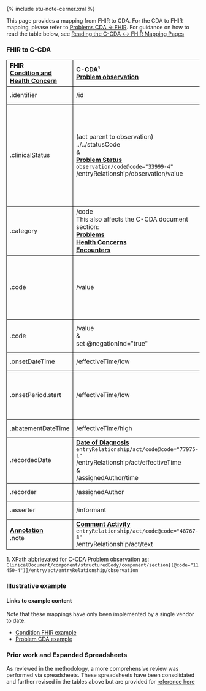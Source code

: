 <style>
td, th {
   border: 1px solid black!important;
}
</style>

{% include stu-note-cerner.xml %}

This page provides a mapping from FHIR to CDA. For the CDA to FHIR mapping, please refer to [Problems CDA → FHIR](./CF-problems.html). For guidance on how to read the table below, see [Reading the C-CDA ↔ FHIR Mapping Pages](./mappingGuidance.html)

### FHIR to C-CDA

|FHIR<br/>[Condition and Health Concern](https://hl7.org/fhir/us/core/StructureDefinition-us-core-condition-problems-health-concerns.html)|C-CDA¹<br/>[Problem observation](https://hl7.org/cda/stds/ccda/draft1/StructureDefinition-2.16.840.1.113883.10.20.22.4.4.html)|Transform Steps|
|:----|:----|:----|
|.identifier|/id|[CDA id ↔ FHIR identifier](mappingGuidance.html#cda-id--fhir-identifier)|
|.clinicalStatus|(act parent to observation) ../../statusCode<br/>&<br/>**[Problem Status](http://hl7.org/cda/stds/ccda/draft1/StructureDefinition-2.16.840.1.113883.10.20.22.4.6.html)**<br/>```observation/code@code="33999-4"```<br/>/entryRelationship/observation/value|[FHIR clinicalStatus → CDA Problem Status Observation value](./ConceptMap-FC-ProblemStatus.html)<br/>For more information on how status is managed in Problem Concern Act wrapper, refer to [C-CDA guidance, see 5.2.6.1](https://www.hl7.org/implement/standards/product_brief.cfm?product_id=447)|
|.category|/code<br/>This also affects the C-CDA document section:<br/>**[Problems](http://hl7.org/cda/stds/ccda/draft1/StructureDefinition-2.16.840.1.113883.10.20.22.2.5.1.html)**<br/>**[Health Concerns](http://hl7.org/cda/stds/ccda/draft1/StructureDefinition-2.16.840.1.113883.10.20.22.2.58.html)**<br/>**[Encounters](http://hl7.org/cda/stds/ccda/draft1/StructureDefinition-2.16.840.1.113883.10.20.22.2.22.1.html)**|[CDA coding ↔ FHIR CodeableConcept](mappingGuidance.html#cda-coding--fhir-codeableconcept)<br/>[FHIR category → CDA section](ConceptMap-FC-ProblemCategory.html)|
|.code|/value|**Constraint**: When FHIR concept does not represent negated concept<br/>[CDA coding ↔ FHIR CodeableConcept](mappingGuidance.html#cda-coding--fhir-codeableconcept)|
|.code|/value<br/>&<br/>set @negationInd="true"|**Constraint**: When FHIR concept represents negated concept|
|.onsetDateTime|/effectiveTime/low|[CDA ↔ FHIR Time/Dates](mappingGuidance.html#cda--fhir-timedates)|
|.onsetPeriod.start|/effectiveTime/low|[CDA ↔ FHIR Time/Dates](mappingGuidance.html#cda--fhir-timedates)<br/>effectiveTime/high should not be mapped from onsetPeriod|
|.abatementDateTime|/effectiveTime/high|[CDA ↔ FHIR Time/Dates](mappingGuidance.html#cda--fhir-timedates)|
|.recordedDate|**[Date of Diagnosis](https://www.hl7.org/ccdasearch/templates/2.16.840.1.113883.10.20.22.4.502.html)**<br/>```entryRelationship/act/code@code="77975-1"```<br/>/entryRelationship/act/effectiveTime<br/>&<br/>/assignedAuthor/time|[CDA ↔ FHIR Time/Dates](mappingGuidance.html#cda--fhir-timedates)|
|.recorder|/assignedAuthor|[CDA ↔ FHIR Provenance](mappingGuidance.html#cda--fhir-provenance)|
|.asserter|/informant|[CDA ↔ FHIR Provenance](mappingGuidance.html#cda--fhir-provenance)|
|**[Annotation](https://hl7.org/fhir/datatypes.html#Annotation)**<br/>.note|**[Comment Activity](http://hl7.org/cda/stds/ccda/draft1/StructureDefinition-2.16.840.1.113883.10.20.22.4.64.html)**<br/>```entryRelationship/act/code@code="48767-8"```<br/>/entryRelationship/act/text||

1\. XPath abbrievated for C-CDA Problem observation as: <br/> ```ClinicalDocument/component/structuredBody/component/section[(@code="11450-4")]/entry/act/entryRelationship/observation```


### Illustrative example

#### Links to example content

Note that these mappings have only been implemented by a single vendor to date. 

* [Condition FHIR example](./Condition-FC-problem.html)
* [Problem CDA example](./Binary-FC-problem.html)

### Prior work and Expanded Spreadsheets

As reviewed in the methodology, a more comprehensive review was performed via spreadsheets. These spreadsheets have been consolidated and further revised in the tables above but are provided for [reference here](https://github.com/HL7/ccda-on-fhir/blob/Feb2023/mappings/FC/FHIR-CCDA%20Problem-Condition.csv) 